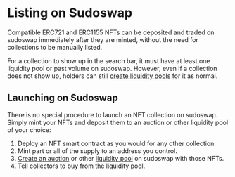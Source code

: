 # Listing on Sudoswap

Compatible ERC721 and ERC1155 NFTs can be deposited and traded on sudoswap immediately after they are minted, without the need for collections to be manually listed.

For a collection to show up in the search bar, it must have at least one liquidity pool or past volume on sudoswap. However, even if a collection does not show up, holders can still [create liquidity pools](https://docs.sudoswap.xyz/user-guide/creating-a-pool.md) for it as normal.

## Launching on Sudoswap

There is no special procedure to launch an NFT collection on sudoswap. Simply mint your NFTs and deposit them to an auction or other liquidity pool of your choice:

1. Deploy an NFT smart contract as you would for any other collection.
2. Mint part or all of the supply to an address you control.
3. [Create an auction](../user-guide/creating-an-auction.md) or other [liquidity pool](../user-guide/creating-a-pool.md) on sudoswap with those NFTs.
4. Tell collectors to buy from the liquidity pool.